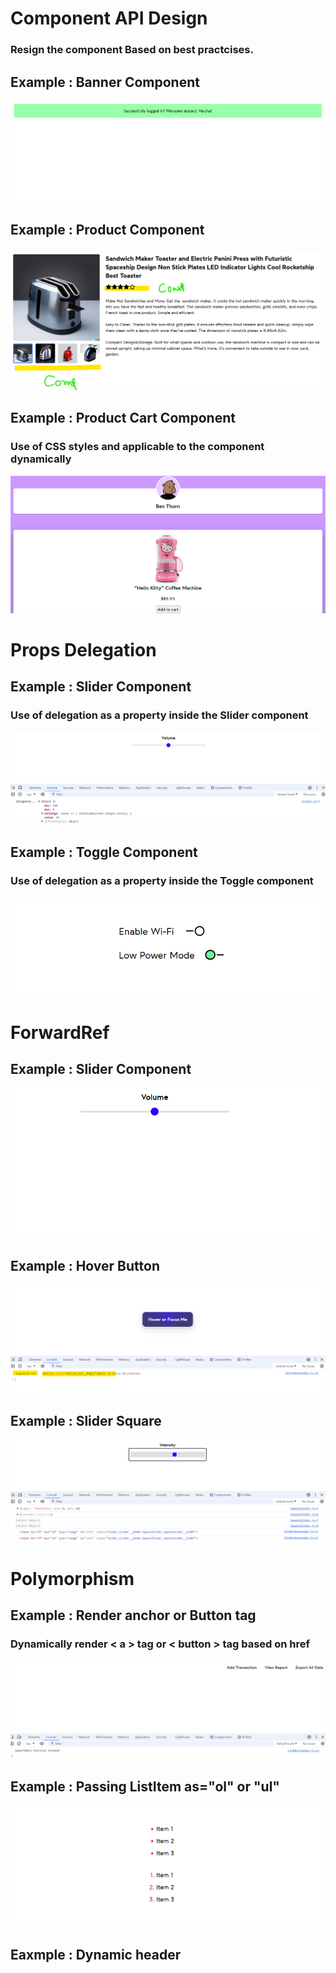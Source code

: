 <h1>Component API Design</h1>

<h3> Resign the component Based on best practcises. </h3>

## Example : Banner Component

![alt text](public/Images/image1.png)

## Example : Product Component

<h3></h3>

![alt text](public/Images/image2.png)

## Example : Product Cart Component

<h3> Use of CSS styles and applicable to the component dynamically </h3>

![alt text](public/Images/image3.png)

<h1> Props Delegation</h1>

## Example : Slider Component

<h3>Use of delegation as a property inside the Slider component</h3>

![alt text](public/Images/image4.png)

## Example : Toggle Component

<h3>Use of delegation as a property inside the Toggle component</h3>

![alt text](public/Images/image-5.png)

<h1> ForwardRef </h1>

## Example : Slider Component

![alt text](public/Images/image-6.png)

## Example : Hover Button

![alt text](public/Images/image-7.png)

## Example : Slider Square

![alt text](public/Images/image-8.png)

<h1> Polymorphism </h1>

## Example : Render anchor or Button tag

<h3>Dynamically render < a > tag or < button > tag based on href </h3>

![alt text](public/Images/image-9.png)

## Example : Passing ListItem as="ol" or "ul"

![alt text](public/Images/image-10.png)

## Eaxmple : Dynamic header
